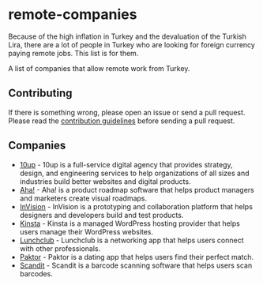 # remote-companies
Because of the high inflation in Turkey and the devaluation of the Turkish Lira, there are a lot of people in Turkey who are looking for foreign currency paying remote jobs. This list is for them.


A list of companies that allow remote work from Turkey.

## Contributing
If there is something wrong, please open an issue or send a pull request.
Please read the [contribution guidelines](CONTRIBUTING.md) before sending a pull request.

## Companies
* [10up](https://10up.com/careers/) - 10up is a full-service digital agency that provides strategy, design, and engineering services to help organizations of all sizes and industries build better websites and digital products.
* [Aha!](https://www.aha.io/careers) - Aha! is a product roadmap software that helps product managers and marketers create visual roadmaps.
* [InVision](https://www.invisionapp.com/careers) - InVision is a prototyping and collaboration platform that helps designers and developers build and test products.
* [Kinsta](https://kinsta.com/careers/) - Kinsta is a managed WordPress hosting provider that helps users manage their WordPress websites.
* [Lunchclub](https://jobs.lever.co/lunchclub) - Lunchclub is a networking app that helps users connect with other professionals.
* [Paktor](https://www.gopaktor.com/#/career) - Paktor is a dating app that helps users find their perfect match.
* [Scandit](https://www.scandit.com/careers) - Scandit is a barcode scanning software that helps users scan barcodes.
